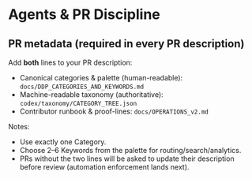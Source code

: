 ﻿# Agents & PR Discipline

## PR metadata (required in every PR description)
Add **both** lines to your PR description:


- Canonical categories & palette (human-readable): `docs/DDP_CATEGORIES_AND_KEYWORDS.md`
- Machine-readable taxonomy (authoritative): `codex/taxonomy/CATEGORY_TREE.json`
- Contributor runbook & proof-lines: `docs/OPERATIONS_v2.md`

Notes:
- Use exactly one Category.
- Choose 2–6 Keywords from the palette for routing/search/analytics.
- PRs without the two lines will be asked to update their description before review (automation enforcement lands next).
